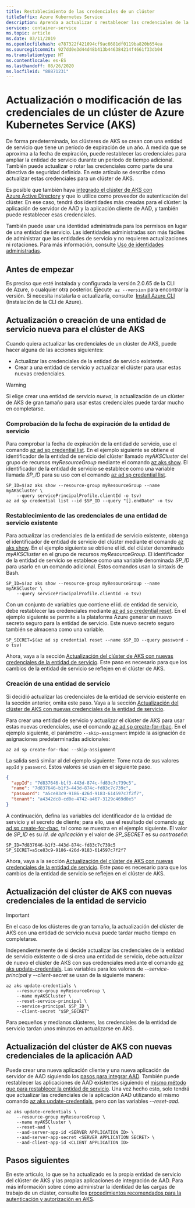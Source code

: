 ```yaml
---
title: Restablecimiento de las credenciales de un clúster
titleSuffix: Azure Kubernetes Service
description: Aprenda a actualizar o restablecer las credenciales de la entidad de servicio de la aplicación AAD de un clúster en Azure Kubernetes Service (AKS)
services: container-service
ms.topic: article
ms.date: 03/11/2019
ms.openlocfilehash: e787322f421094cf9ac6681df0119ba820b654ea
ms.sourcegitcommit: 927dd0e3d44d48b413b446384214f4661f33db04
ms.translationtype: HT
ms.contentlocale: es-ES
ms.lasthandoff: 08/26/2020
ms.locfileid: "88871231"
---
```

# <a name="update-or-rotate-the-credentials-for-azure-kubernetes-service-aks"></a>Actualización o modificación de las credenciales de un clúster de Azure Kubernetes Service (AKS)

De forma predeterminada, los clústeres de AKS se crean con una entidad de servicio que tiene un período de expiración de un año. A medida que se aproxima a la fecha de expiración, puede restablecer las credenciales para ampliar la entidad de servicio durante un período de tiempo adicional. También puede actualizar o rotar las credenciales como parte de una directiva de seguridad definida. En este artículo se describe cómo actualizar estas credenciales para un clúster de AKS.

Es posible que también haya [integrado el clúster de AKS con Azure Active Directory][aad-integration] y que lo utilice como proveedor de autenticación del clúster. En ese caso, tendrá dos identidades más creadas para el clúster: la aplicación de servidor de AAD y la aplicación cliente de AAD, y también puede restablecer esas credenciales.

También puede usar una identidad administrada para los permisos en lugar de una entidad de servicio. Las identidades administradas son más fáciles de administrar que las entidades de servicio y no requieren actualizaciones ni rotaciones. Para más información, consulte [Uso de identidades administradas](use-managed-identity.md).

## <a name="before-you-begin"></a>Antes de empezar

Es preciso que esté instalada y configurada la versión 2.0.65 de la CLI de Azure, o cualquier otra posterior. Ejecute  `az --version` para encontrar la versión. Si necesita instalarla o actualizarla, consulte  [Install Azure CLI][install-azure-cli] (Instalación de la CLI de Azure).

## <a name="update-or-create-a-new-service-principal-for-your-aks-cluster"></a>Actualización o creación de una entidad de servicio nueva para el clúster de AKS

Cuando quiera actualizar las credenciales de un clúster de AKS, puede hacer alguna de las acciones siguientes:

* Actualizar las credenciales de la entidad de servicio existente.
* Crear a una entidad de servicio y actualizar el clúster para usar estas nuevas credenciales. 

> [!WARNING]
> Si elige crear una entidad de servicio *nueva*, la actualización de un clúster de AKS de gran tamaño para usar estas credenciales puede tardar mucho en completarse.

### <a name="check-the-expiration-date-of-your-service-principal"></a>Comprobación de la fecha de expiración de la entidad de servicio

Para comprobar la fecha de expiración de la entidad de servicio, use el comando [az ad sp credential list][az-ad-sp-credential-list]. En el ejemplo siguiente se obtiene el identificador de la entidad de servicio del clúster llamado *myAKSCluster* del grupo de recursos *myResourceGroup* mediante el comando [az aks show][az-aks-show]. El identificador de la entidad de servicio se establece como una variable llamada *SP_ID* para su uso con el comando [az ad sp credential list][az-ad-sp-credential-list].

```azurecli
SP_ID=$(az aks show --resource-group myResourceGroup --name myAKSCluster \
    --query servicePrincipalProfile.clientId -o tsv)
az ad sp credential list --id $SP_ID --query "[].endDate" -o tsv
```

### <a name="reset-the-existing-service-principal-credential"></a>Restablecimiento de las credenciales de una entidad de servicio existente

Para actualizar las credenciales de la entidad de servicio existente, obtenga el identificador de entidad de servicio del clúster mediante el comando [az aks show][az-aks-show]. En el ejemplo siguiente se obtiene el id. del clúster denominado *myAKSCluster* en el grupo de recursos *myResourceGroup*. El identificador de la entidad de servicio se establece como una variable denominada *SP_ID* para usarlo en un comando adicional. Estos comandos usan la sintaxis de Bash.

```azurecli-interactive
SP_ID=$(az aks show --resource-group myResourceGroup --name myAKSCluster \
    --query servicePrincipalProfile.clientId -o tsv)
```

Con un conjunto de variables que contiene el id. de entidad de servicio, debe restablecer las credenciales mediante [az ad sp credential reset][az-ad-sp-credential-reset]. En el ejemplo siguiente se permite a la plataforma Azure generar un nuevo secreto seguro para la entidad de servicio. Este nuevo secreto seguro también se almacena como una variable.

```azurecli-interactive
SP_SECRET=$(az ad sp credential reset --name $SP_ID --query password -o tsv)
```

Ahora, vaya a la sección [Actualización del clúster de AKS con nuevas credenciales de la entidad de servicio](#update-aks-cluster-with-new-service-principal-credentials). Este paso es necesario para que los cambios de la entidad de servicio se reflejen en el clúster de AKS.

### <a name="create-a-new-service-principal"></a>Creación de una entidad de servicio

Si decidió actualizar las credenciales de la entidad de servicio existente en la sección anterior, omita este paso. Vaya a la sección [Actualización del clúster de AKS con nuevas credenciales de la entidad de servicio](#update-aks-cluster-with-new-service-principal-credentials).

Para crear una entidad de servicio y actualizar el clúster de AKS para usar estas nuevas credenciales, use el comando [az ad sp create-for-rbac][az-ad-sp-create]. En el ejemplo siguiente, el parámetro `--skip-assignment` impide la asignación de asignaciones predeterminadas adicionales:

```azurecli-interactive
az ad sp create-for-rbac --skip-assignment
```

La salida será similar al del ejemplo siguiente: Tome nota de sus valores `appId` y `password`. Estos valores se usan en el siguiente paso.

```json
{
  "appId": "7d837646-b1f3-443d-874c-fd83c7c739c5",
  "name": "7d837646-b1f3-443d-874c-fd83c7c739c",
  "password": "a5ce83c9-9186-426d-9183-614597c7f2f7",
  "tenant": "a4342dc8-cd0e-4742-a467-3129c469d0e5"
}
```

A continuación, defina las variables del identificador de la entidad de servicio y el secreto de cliente; para ello, use el resultado del comando [az ad sp create-for-rbac][az-ad-sp-create], tal como se muestra en el ejemplo siguiente. El valor de *SP_ID* es su *id. de aplicación* y el valor de *SP_SECRET* es su *contraseña*:

```console
SP_ID=7d837646-b1f3-443d-874c-fd83c7c739c5
SP_SECRET=a5ce83c9-9186-426d-9183-614597c7f2f7
```

Ahora, vaya a la sección [Actualización del clúster de AKS con nuevas credenciales de la entidad de servicio](#update-aks-cluster-with-new-service-principal-credentials). Este paso es necesario para que los cambios de la entidad de servicio se reflejen en el clúster de AKS.

## <a name="update-aks-cluster-with-new-service-principal-credentials"></a>Actualización del clúster de AKS con nuevas credenciales de la entidad de servicio

> [!IMPORTANT]
> En el caso de los clústeres de gran tamaño, la actualización del clúster de AKS con una entidad de servicio nueva puede tardar mucho tiempo en completarse.

Independientemente de si decide actualizar las credenciales de la entidad de servicio existente o de si crea una entidad de servicio, debe actualizar de nuevo el clúster de AKS con sus credenciales mediante el comando [az aks update-credentials][az-aks-update-credentials]. Las variables para los valores de *--service-principal* y *--client-secret* se usan de la siguiente manera:

```azurecli-interactive
az aks update-credentials \
    --resource-group myResourceGroup \
    --name myAKSCluster \
    --reset-service-principal \
    --service-principal $SP_ID \
    --client-secret "$SP_SECRET"
```

Para pequeños y medianos clústeres, las credenciales de la entidad de servicio tardan unos minutos en actualizarse en AKS.

## <a name="update-aks-cluster-with-new-aad-application-credentials"></a>Actualización del clúster de AKS con nuevas credenciales de la aplicación AAD

Puede crear una nueva aplicación cliente y una nueva aplicación de servidor de AAD siguiendo los [pasos para integrar AAD][create-aad-app]. También puede restablecer las aplicaciones de AAD existentes siguiendo el [mismo método que para restablecer la entidad de servicio](#reset-the-existing-service-principal-credential). Una vez hecho esto, solo tendrá que actualizar las credenciales de la aplicación AAD utilizando el mismo comando [az aks update-credentials][az-aks-update-credentials], pero con las variables *--reset-aad*.

```azurecli-interactive
az aks update-credentials \
    --resource-group myResourceGroup \
    --name myAKSCluster \
    --reset-aad \
    --aad-server-app-id <SERVER APPLICATION ID> \
    --aad-server-app-secret <SERVER APPLICATION SECRET> \
    --aad-client-app-id <CLIENT APPLICATION ID>
```


## <a name="next-steps"></a>Pasos siguientes

En este artículo, lo que se ha actualizado es la propia entidad de servicio del clúster de AKS y las propias aplicaciones de integración de AAD. Para más información sobre cómo administrar la identidad de las cargas de trabajo de un clúster, consulte los [procedimientos recomendados para la autenticación y autorización en AKS][best-practices-identity].

<!-- LINKS - internal -->
[install-azure-cli]: /cli/azure/install-azure-cli
[az-aks-show]: /cli/azure/aks#az-aks-show
[az-aks-update-credentials]: /cli/azure/aks#az-aks-update-credentials
[best-practices-identity]: operator-best-practices-identity.md
[aad-integration]: ./azure-ad-integration-cli.md
[create-aad-app]: ./azure-ad-integration-cli.md#create-azure-ad-server-component
[az-ad-sp-create]: /cli/azure/ad/sp#az-ad-sp-create-for-rbac
[az-ad-sp-credential-list]: /cli/azure/ad/sp/credential#az-ad-sp-credential-list
[az-ad-sp-credential-reset]: /cli/azure/ad/sp/credential#az-ad-sp-credential-reset
